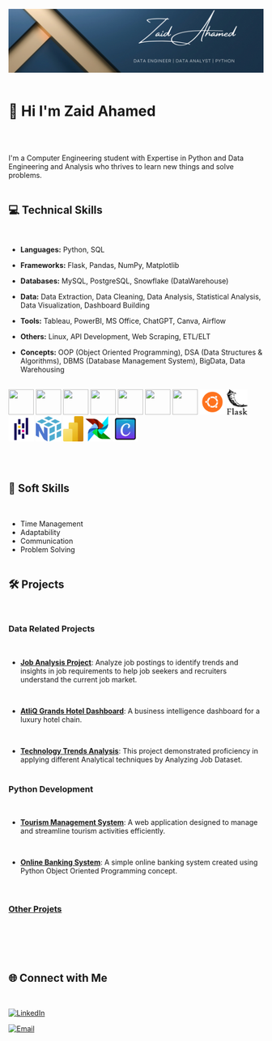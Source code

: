 ![Banner](https://github.com/zaid638/zaid638/blob/main/My%20LinkedIn%20Banner.png)
<br /><br />

# 👋 Hi I'm Zaid Ahamed
<br /><br />

I'm a Computer Engineering student with Expertise in Python and Data Engineering and Analysis who thrives to learn new things and solve problems.
<br /><br />

## 💻 Technical Skills
<br />

- **Languages:** Python, SQL

- **Frameworks:** Flask, Pandas, NumPy, Matplotlib

- **Databases:** MySQL, PostgreSQL, Snowflake (DataWarehouse)

- **Data:** Data Extraction, Data Cleaning, Data Analysis, Statistical Analysis, Data Visualization, Dashboard Building

- **Tools:** Tableau, PowerBI, MS Office, ChatGPT, Canva, Airflow

- **Others:** Linux, API Development, Web Scraping, ETL/ELT

- **Concepts:** OOP (Object Oriented Programming), DSA (Data Structures & Algorithms), DBMS (Database Management System), BigData, Data Warehousing <br /><br />

<p align="left" padding="10">
    <img src="https://cdn-icons-png.flaticon.com/128/5968/5968350.png" width="50" height="50"/>  
    <img src="https://cdn-icons-png.flaticon.com/128/10260/10260914.png" width="50" height="50"/>
    <img src="https://cdn-icons-png.flaticon.com/128/919/919836.png" width="50" height="50"/>
    <img src="https://cdn-icons-png.flaticon.com/128/5968/5968342.png" width="50" height="50"/>
    <img src="https://cdn-icons-png.flaticon.com/128/8787/8787811.png" width="50" height="50"/>
    <img src="https://cdn-icons-png.flaticon.com/128/12222/12222560.png" width="50" height="50"/>
    <img src="https://cdn-icons-png.flaticon.com/128/15465/15465638.png" width="50" height="50"/>
    <img src="Skills/5367252_linux_operating system_ubuntu_icon.png" width="50" height="50"/>
    <img src="Skills/flask.797x1024.png" width="40" height="50"/>
    <img src="Skills/Pandas.png" width="50" height="50"/>
    <img src="Skills/file-type-numpy.950x1024.png" width="50" height="50"/>
    <img src="Skills/power-bi.768x1024.png" width="40" height="50"/>
    <img src="Skills/airflow.1024x1024.png" width="50" height="50"/>
    <img src="Skills/11401189_canva_graphic_design_icon.png" width="50" height="50"/>    
<p/>
    
<br /><br />

## :brain: Soft Skills 
<br />

* Time Management
* Adaptability
* Communication
* Problem Solving 
<br /><br />

## 🛠 Projects
<br />

### Data Related Projects
<br />

- **[Job Analysis Project](https://github.com/zaid638/Job-Analysis-Project)**: Analyze job postings to identify trends and insights in job requirements to help job seekers and recruiters understand the current job market.
<br />

- **[AtliQ Grands Hotel Dashboard](https://github.com/zaid638/Analysis-of-AtliQ-Grands-Hospitality-Domain)**: A business intelligence dashboard for a luxury hotel chain.
<br />

- **[Technology Trends Analysis](https://github.com/zaid638/IBM-Capstone-Project)**: This project demonstrated proficiency in applying different Analytical techniques by Analyzing Job Dataset.
<br /><br />


### Python Development
<br />

- **[Tourism Management System](https://github.com/zaid638/Tourism-Management-System)**: A web application designed to manage and streamline tourism activities efficiently.
<br />

- **[Online Banking System](https://github.com/zaid638/Online-Banking-System)**: A simple online banking system created using Python Object Oriented Programming concept.
<br /><br /><br />

### [Other Projets](https://github.com/zaid638?tab=repositories)
<br /><br /><br /><br />

## 🌐 Connect with Me
<br />

[![LinkedIn](https://img.shields.io/badge/linkedin-zaidahamed055-blue?badge&logo=linkedin)](https://www.linkedin.com/in/zaidahamed055)
<br />

[![Email](https://img.shields.io/badge/zaidahamed638%40gmail.com-mail?logo=gmail&label=mail&labelColor=grey&color=red)](mailto:zaidahamed638@gmail.com)
<br /><br />





<!--

- 🔭 I’m currently working on data related Projects.
<br />

- 🌱 I’m currently learning Data Engineering Concepts.
<br />

- 👯 I’m looking to collaborate on data related projects.
- 🤔 I’m looking for help with ...
- 💬 Ask me about ...
- 😄 Pronouns: ...
- ⚡ Fun fact: ...
-->

